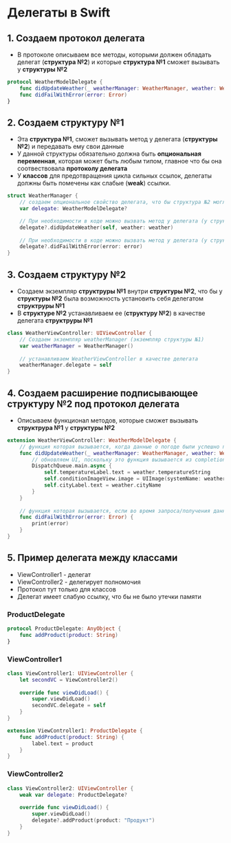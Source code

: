 # Делегаты в Swift

## 1. Создаем протокол делегата
 
- В протоколе описываем все методы, которыми должен обладать делегат (**структура №2**) и которые **структура №1** сможет вызывать у **структуры №2**

```Swift
protocol WeatherModelDelegate {
    func didUpdateWeather(_ weatherManager: WeatherManager, weather: WeatherModel)
    func didFailWithError(error: Error)
}
```

## 2. Создаем структуру №1 

- Эта **структура №1**, сможет вызывать метод у делегата (**структуры №2**) и передавать ему свои данные
- У данной структуры обязательно должна быть **опциональная переменная**, которая может быть любым типом, главное что бы она соотвествовала **протоколу делегата**
- У **классов** для предотвращения цикла сильных ссылок, делегаты должны быть помечены как слабые (**weak**) ссылки.

```Swift
struct WeatherManager {
    // создаем опциональное свойство делегата, что бы структура №2 могла себя установить в эту переменную и тем самым дать доступ структуре №1 к методам/свойствам структуры №2 
    var delegate: WeatherModelDelegate?

    // При необходимости в коде можно вызвать метод у делегата (у структуры №2), передав ему свои данные (из структуры №1)
    delegate?.didUpdateWeather(self, weather: weather)
    
    // При необходимости в коде можно вызвать метод у делегата (у структуры №2) обрабатывающий ошибку
    delegate?.didFailWithError(error: error)
}
```

## 3. Создаем структуру №2

- Создаем экземпляр **структруры №1** внутри **структуры №2**, что бы у **структуры №2** была возможность установить себя делегатом **структруры №1**
- В **структуре №2** устанавливаем ее (**структуру №2**) в качестве делегата **структруры №1**

```Swift
class WeatherViewController: UIViewController {
    // Создаем экземпляр weatherManager (экземпляр структуры №1)
    var weatherManager = WeatherManager()
    
    // устанавливаем WeatherViewController в качестве делегата
    weatherManager.delegate = self
}
```

## 4. Создаем расширение подписывающее структуру №2 под протокол делегата

- Описываем функционал методов, которые сможет вызывать **структрура №1** у **структуры №2**

```Swift
extension WeatherViewController: WeatherModelDelegate {   
    // функция которая вызывается, когда данные о погоде были успешно получены
    func didUpdateWeather(_ weatherManager: WeatherManager, weather: WeatherModel) {
        // обновляем UI, поскольку это функция вызывается из completionHandler и так как мы обновляем UI, то мы должны выполнять код по обновлению UI в основном потоке
        DispatchQueue.main.async {
            self.temperatureLabel.text = weather.temperatureString
            self.conditionImageView.image = UIImage(systemName: weather.conditionName)
            self.cityLabel.text = weather.cityName
        }
    }
    
    // функция которая вызывается, если во время запроса/получения данных о погоде возникла ошибка
    func didFailWithError(error: Error) {
        print(error)
    }
}
```

## 5. Пример делегата между классами

- ViewController1 - делегат 
- ViewController2 - делегирует полномочия
- Протокол тут только для классов
- Делегат имеет слабую ссылку, что бы не было утечки памяти

### ProductDelegate

```Swift
protocol ProductDelegate: AnyObject {
    func addProduct(product: String)
}
```

### ViewController1

```Swift
class ViewController1: UIViewController {
    let secondVC = ViewController2()
    
    override func viewDidLoad() {
        super.viewDidLoad()  
        secondVC.delegate = self
    }
}

extension ViewController1: ProductDelegate {
    func addProduct(product: String) {
        label.text = product
    }
}
```

### ViewController2
```Swift
class ViewController2: UIViewController {
    weak var delegate: ProductDelegate?
    
    override func viewDidLoad() {
        super.viewDidLoad()  
        delegate?.addProduct(product: "Продукт")
    }
}
```
